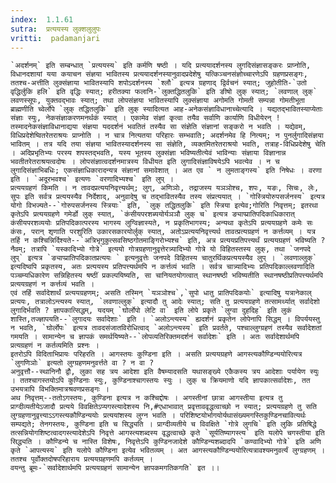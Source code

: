 ```yaml
---
index:  1.1.61
sutra:  प्रत्ययस्य लुक्शलुलुपः
vritti:  padamanjari
---
```


	`अदर्शनम्` इति सम्बन्धात् `प्रत्ययस्य` इति कर्मणि षष्ठी । यदि प्रत्ययादर्शनस्य लुगदिसंज्ञासङ्करः प्राप्नोति, विधानदशायां यया कयाचन संज्ञया भावितस्य प्रत्ययादर्शनस्यानुवादप्रदेशेषु यत्किञ्चनसंज्ञोच्चारणेऽपि ग्रहणप्रसङ्गः, ततश्च-अत्तीति लुक्संज्ञाया भावितस्यापि शपोऽदर्शनस्य `श्लौ` इत्यत्र ग्रहणाद् द्विर्वचनं स्यात्; जुहोतीति-`उतो वृद्धिर्लुकि हलि` इति वृद्धिः स्यात्; हरीतक्या फलानि-`लुक्तद्धितलुकि` इति ङीषो लुक् स्यात्; `लवणाल् लुक्` लवणस्सूपः, युक्तवद्भावः स्यात्; तथा लोपसंज्ञया भावितस्यापि लुक्संज्ञाया अगोमति गोमती सम्पन्ना गोमतीभूता ब्राह्मणीति च्वेर्लोपे `लुक् तद्धितलुकि` इति लुक् स्यादित्यत आह-अनेकसंज्ञाविधानाच्चेत्यादि । यद्यतद्भावितस्याप्येताः संज्ञाः स्युः, नेकसंज्ञाकरणमनर्थकं स्यात् । एकामेव संज्ञां कृत्वा तयैव सर्वाणि कार्याणि विधीयेरन् ! तस्मादनेकसंज्ञाविधानाद्यया संज्ञया यददर्शनं भवतितं तस्यैव सा संज्ञेति संज्ञानां सङ्करो न भवति । यद्येवम्, विधिप्रदेशेष्वितरेतराश्रयः प्राप्नोति । न चात्र नित्यतया परिहारः सम्भवाति; अदर्शनमेव हि नित्यम्; न पुनर्लुगादिसंज्ञया भावितम् । तत्र यदि तया संज्ञया भावितस्यादर्शनस्य सा संज्ञेति, व्यक्तमितरेतराश्रयो भवति, तत्राह-विधिप्रदेशेषु चेति । अदिप्रभृतिभ्यः परस्य शपस्तद्भवति, यस्य भूतस्य लुक्संज्ञा भविष्यतीत्येवं भाविन्याः संज्ञाया विज्ञानान्न भवतीतरेतराश्रयत्वदोषः । लोपसंज्ञात्वदर्शनमात्रस्य विधीयत इति लुगादिसंज्ञाविषयेऽपि भवत्येव । न च लुगादिसंज्ञाभिबधिः; एकसंज्ञाधिकारादन्यत्र संज्ञानां समावेशात् । अत एव ` न लुमताङ्गस्य` इति निषेधः । वरणा इति । `अदूरभवश्च` इत्यणः `वरणादिभ्यश्च` इति लुप् ।
	प्रत्ययग्रहणं किमति । न तावदप्रत्ययनिवृत्त्यर्थम्; लुग्, अणिञोः, तद्राजस्य यञञोश्च, शपः, यङः, सिचः, लेः, सुपः इति सर्वत्र प्रत्ययस्यैव निर्देशाद्, अनुवादेषु च तद्भावितस्यैव तस्य संप्रत्ययात् । `गोस्त्रियोरुपसर्जनस्य` इत्यत्र योगो विभज्यते--`गोरुपसर्जनस्य स्त्रियाः` इति, `लुक् तद्धितलुकि` इति स्त्रिया इत्येव;गोरिति निवृत्तम्; इतरथा कृतेऽपि प्रत्ययग्रहणे गमेर्डो लुक् स्यात्, `कंसीयपरशब्ययोर्यञञौ लुक् च` इत्यत्र ङ्याप्प्रातिपदिकाधिकारात् कंसीयपरशव्ययोः प्रतिपदिकात्परस्य भागस्य लुग्विज्ञास्यते, न प्रकृतिभागस्य; अन्यथा कृतेऽपि प्रत्ययग्रहणे कमेः सः कंसः, परान् शृणाति परशुरिति उकारसकारयोर्लुक् स्यात्, अतोऽप्रत्ययनिवृत्त्यर्थ तावत्प्रत्यग्रहणं न कर्त्तव्यम् । यत्र तर्हि न कश्चिन्निर्दिश्यते--`अत्रिभृगुकुत्सवसिष्ठगोतमाङ्गिरोभ्यश्च` इति, अत्र प्रत्ययप्रतिपत्त्यर्थं प्रत्ययग्रहणं भविष्यति ? नैवम्; तत्रापि `यस्कादिभ्यो गोत्रे` इत्ययो गोत्रग्रहणानुवृत्तेरत्र्यादिभ्यो गोत्रे यो विहितस्तस्य लुक्, तथा `जनपदे लुप्` इत्यत्र `ङ्याप्प्रातिपदिकातप्रत्ययः ` इत्यनुवृत्तेः जनपदे विहितस्य चातुरर्थिकप्रत्ययस्यैव लुप् । `लवणाल्लुक्` इत्यदिष्वपि प्रकृतस्य, अतः प्रत्ययस्य प्रतिपत्त्यर्थमपि न कर्त्तव्यं भवति । सर्वत्र चात्र्यादिभ्यः प्रतिपदिकाल्लवणादिति पञ्चम्यधिकारेण सन्निहितस्य षष्ठीं प्रकल्पयिष्यति, सा चानियतयोगत्वात् स्थानषष्ठी भविष्यतीति स्थानषष्ठीप्रतिपत्त्यर्थमपि प्रत्ययग्रहणं न कर्त्तव्यं भवति ।
	एवं तर्हि सर्वादेशार्थं प्रत्ययग्रहणम्; असति तस्मिन् `यञञोश्च`,`सुपो धातु प्रातिपदिकयोः` इत्यादिषु यत्रानेकाल् प्रत्ययः, तत्रालोऽन्त्यस्य स्यात्, `लवणाल्लुक्` इत्यादौ तु आदेः स्यात्; सति तु प्रत्ययग्रहणे तत्सामर्थ्यात् सर्वादेशो लुगादिर्भवति ? ज्ञापकात्सिद्धम्, यदयम् `घोर्लोपो लेटि वा` इति लोपे प्रकृते `लुग्वा दुहदिह` इति लुकं शास्ति,तज्ज्ञापयति--`लुगादयः सर्वादेशाः` इति । `अलोऽन्त्यस्य` ह्यदर्शनं प्रकृतेन लोपेनापि सिद्धम् । विपर्ययस्तु न भवति, `घोर्लोपः` इत्यत्र तावदसंजातविरोधित्वाद् `अलोऽन्त्यस्य` इति प्रवर्तते, पश्चाल्लुग्ग्रहणं तस्यैव सर्वादेशतां गमयति । सामान्येन च ज्ञापकं समर्थयिष्यते--`लोपव्यतिरिक्तमदर्शनं सर्वादेशः` इति । अतः सर्वादेशार्थमपि प्रत्यग्रहणं न कर्तव्यमिति प्रश्नः ।
	इतरोऽपि विदिताभिप्रायः परिहरति । आगस्तयः कुण्डिना इति । असति प्रत्ययग्रहणे आगस्त्यकौण्डिन्ययोरित्यत्र `लुगणिञोः` इत्यतो लुग्ग्रहणमनुवर्त्तते वा ? न वा ?
	अनुवृत्तौ--स्थानिनौ द्वौ, लुका सह त्रय आदेशा इति वैषम्यादसति यथासङ्ख्ये एकैकस्य त्रय आदेशाः पर्यायेण स्युः । ततश्चागस्तयोऽपि कुण्डिनाः स्युः, कुण्डिनाश्चागस्तयः स्युः । लुक् च क्रियमाणो यदि ज्ञापकात्सर्वादेशः, तत उभयत्रापि विभक्तिमात्रश्रवणप्रसङ्गः ।
	अथ निवृत्तम्--ततोऽगस्तयः, कुण्डिना इत्यत्र न कश्चिद्दोषः । अगस्तीनां छात्रा आगस्तीया इत्यत्र तु प्राग्दीव्यतीयेऽजादौ प्रत्यये विवक्षितेऽप्यगस्त्यादेशस्य नि,#एधाभावात् प्रवृत्ताववृद्धत्वाच्छो न स्यात्; प्रत्ययग्रहणे तु सति लुग्ग्रहणानुवृत्त्याऽऽगस्त्यकौण्डिन्ययोः प्रत्ययांशस्य लुग्न भवति । परिशिष्टयोर्भागयोर्यथासंख्यमगस्तिकुण्डिनचावित्यर्थः सम्पद्यते; तेनगस्तयः, कुण्डिना इति च सिद्ध्यति । प्राग्दीव्यतीये च विवक्षिते `गोत्रे लुगचि` इति लुकि प्रतिषिद्धे तत्सन्नियोगशिष्टत्वादगस्त्यादेशेऽपि निवृत्ते आगस्त्यशब्दस्य वृद्धत्वाच्छे कृते `सूर्यतिष्यागस्त्य` इति यलोपे चगस्तीया इति सिद्ध्यति । कौण्डिन्ये च नास्ति विशेषः, निवृत्तेऽपि कुण्डिनजादेशे कौण्डिन्यशब्दादपि `कण्वादिभ्यो गोत्रे` इति अणि कृते `आपत्यस्य` इति यलोपे कौण्डिना इत्येव भवितव्यम् । अत आगस्त्यकौण्डिन्ययोरित्यत्रावश्यमनुवर्त्यं लुग्ग्रहणम् । ततश्च पूर्वोक्तदोषपरिहाराय प्रत्ययग्रहणमपि कर्तव्यम् ।
	वयन्तु ब्रूमः-`सर्वादेशार्थमपि प्रत्ययग्रहणं सामान्येन ज्ञापकमगतिकगति` इत ।।
